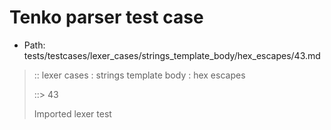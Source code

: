 # Tenko parser test case

- Path: tests/testcases/lexer_cases/strings_template_body/hex_escapes/43.md

> :: lexer cases : strings template body : hex escapes
>
> ::> 43
>
> Imported lexer test
>
> <template body> incomplete hex at eol/eof

## FAIL

## Input

`````js
`${"-->"}\xC
`````

## Output

_Note: the whole output block is auto-generated. Manual changes will be overwritten!_

Below follow outputs in four parsing modes: sloppy mode, strict mode script goal, module goal, web compat mode (always sloppy).

Note that the output parts are auto-generated by the test runner to reflect actual result.

### Sloppy mode

Parsed with script goal and as if the code did not start with strict mode header.

`````
throws: Lexer error!
    Not enough of input left to create valid hex escape

`${"-->"}\xC
        ^------- error
`````

### Strict mode

Parsed with script goal but as if it was starting with `"use strict"` at the top.

_Output same as sloppy mode._

### Module goal

Parsed with the module goal.

_Output same as sloppy mode._

### Web compat mode

Parsed in sloppy script mode but with the web compat flag enabled.

_Output same as sloppy mode._
